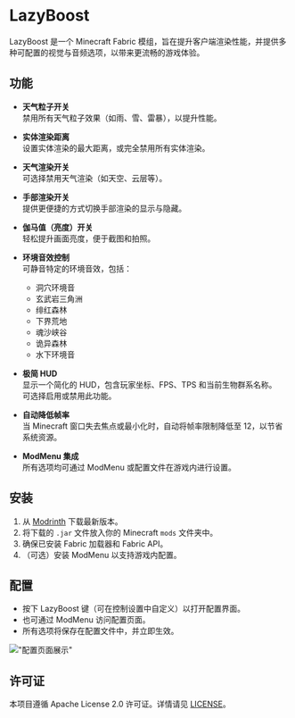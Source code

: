 # LazyBoost

LazyBoost 是一个 Minecraft Fabric 模组，旨在提升客户端渲染性能，并提供多种可配置的视觉与音频选项，以带来更流畅的游戏体验。

## 功能

- **天气粒子开关**  
  禁用所有天气粒子效果（如雨、雪、雷暴），以提升性能。

- **实体渲染距离**  
  设置实体渲染的最大距离，或完全禁用所有实体渲染。

- **天气渲染开关**  
  可选择禁用天气渲染（如天空、云层等）。

- **手部渲染开关**  
  提供更便捷的方式切换手部渲染的显示与隐藏。

- **伽马值（亮度）开关**  
  轻松提升画面亮度，便于截图和拍照。

- **环境音效控制**  
  可静音特定的环境音效，包括：
  - 洞穴环境音
  - 玄武岩三角洲
  - 绯红森林
  - 下界荒地
  - 魂沙峡谷
  - 诡异森林
  - 水下环境音

- **极简 HUD**  
  显示一个简化的 HUD，包含玩家坐标、FPS、TPS 和当前生物群系名称。  
  可选择启用或禁用此功能。

- **自动降低帧率**  
  当 Minecraft 窗口失去焦点或最小化时，自动将帧率限制降低至 12，以节省系统资源。

- **ModMenu 集成**  
  所有选项均可通过 ModMenu 或配置文件在游戏内进行设置。

## 安装

1. 从 [Modrinth](https://modrinth.com/mod/lazyboost-render) 下载最新版本。
2. 将下载的 `.jar` 文件放入你的 Minecraft `mods` 文件夹中。
3. 确保已安装 Fabric 加载器和 Fabric API。
4. （可选）安装 ModMenu 以支持游戏内配置。

## 配置

- 按下 LazyBoost 键（可在控制设置中自定义）以打开配置界面。
- 也可通过 ModMenu 访问配置页面。
- 所有选项将保存在配置文件中，并立即生效。

!["配置页面展示"](https://cdn.modrinth.com/data/Ndcg0epd/images/1f6070b9e2f92872d72087d41bf71d58be4e5c1d_350.webp)

## 许可证

本项目遵循 Apache License 2.0 许可证。详情请见 [LICENSE](https://www.apache.org/licenses/LICENSE-2.0)。
